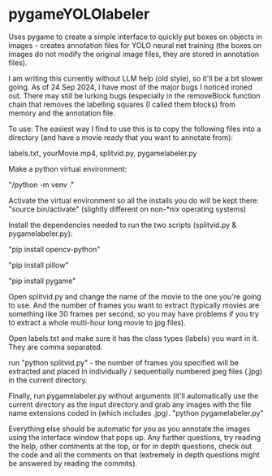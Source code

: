 # pygameYOLOlabeler
Uses pygame to create a simple interface to quickly put boxes on objects in images - creates annotation files for YOLO neural net training (the boxes on images do not modify the original image files, they are stored in annotation files).

I am writing this currently without LLM help (old style), so it'll be a bit slower going.  As of 24 Sep 2024, I have most of the major bugs I noticed ironed out.  There may still be lurking bugs (especially in the removeBlock function chain that removes the labelling squares (I called them blocks) from memory and the annotation file.

To use:
The easiest way I find to use this is to copy the following files into a directory (and have a movie ready that you want to annotate from):

labels.txt, yourMovie.mp4, splitvid.py, pygamelabeler.py

Make a python virtual environment:

"/python -m venv ."

Activate the virtual environment so all the installs you do will be kept there:
"source bin/activate"  (slightly different on non-*nix operating systems)

Install the dependencies needed to run the two scripts (splitvid.py & pygamelabeler.py):

"pip install opencv-python"

"pip install pillow"

"pip install pygame"

Open splitvid.py and change the name of the movie to the one you're going to use.  And the number of frames you want to extract (typically movies are something like 30 frames per second, so you may have problems if you try to extract a whole multi-hour long movie to jpg files).

Open labels.txt and make sure it has the class types (labels) you want in it.  They are comma separated.

run "python splitvid.py" - the number of frames you specified will be extracted and placed in individually / sequentially numbered jpeg files (.jpg) in the current directory.

Finally, run pygamelabeler.py without arguments (it'll automatically use the current directory as the input directory and grab any images with the file name extensions coded in (which includes .jpg).
"python pygamelabeler.py"

Everything else should be automatic for you as you annotate the images using the interface window that pops up.  Any further questions, try reading the help, other comments at the top, or for in depth questions, check out the code and all the comments on that (extremely in depth questions might be answered by reading the commits).

